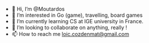 - 👋 Hi, I’m @Moutardos
- 👀 I’m interested in Go (game), travelling, board games
- 🌱 I’m currently learning CS at IGE university in France.
- 💞️ I’m looking to collaborate on anything, really !
- 📫 How to reach me loic.cozdenmat@gmail.com


